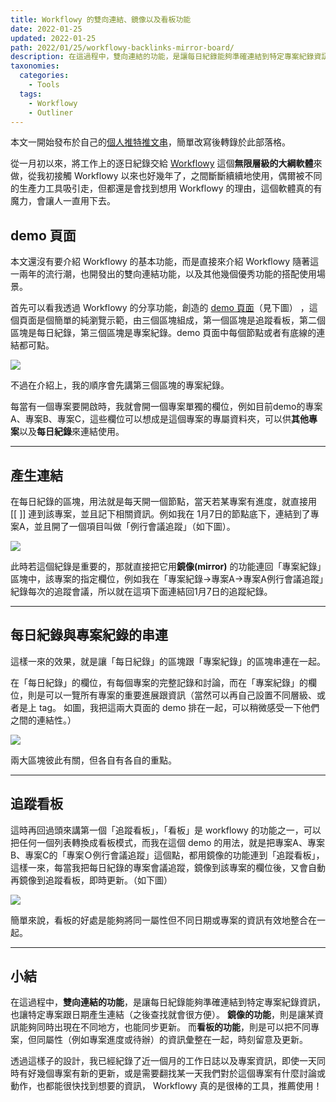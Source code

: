 ```yaml
---
title: Workflowy 的雙向連結、鏡像以及看板功能
date: 2022-01-25
updated: 2022-01-25
path: 2022/01/25/workflowy-backlinks-mirror-board/
description: 在這過程中，雙向連結的功能，是讓每日紀錄能夠準確連結到特定專案紀錄資訊，也讓特定專案跟日期產生連結（之後查找就會很方便）。 鏡像的功能，則是讓某資訊能夠同時出現在不同地方，也能同步更新。 而看板的功能，則是可以把不同專案，但同屬性（例如專案進度或待辦）的資訊彙整在一起，時刻留意及更新。
taxonomies:
  categories: 
    - Tools
  tags: 
    - Workflowy
    - Outliner
---
```


本文一開始發布於自己的[個人推特推文串](https://twitter.com/WuPingJu/status/1482551447359086592)，簡單改寫後轉錄於此部落格。

從一月初以來，將工作上的逐日紀錄交給 [Workflowy](https://workflowy.com) 這個**無限層級的大綱軟體**來做，從我初接觸 Workflowy 以來也好幾年了，之間斷斷續續地使用，偶爾被不同的生產力工具吸引走，但都還是會找到想用 Workflowy 的理由，這個軟體真的有魔力，會讓人一直用下去。

<!-- more -->

## demo 頁面

本文還沒有要介紹 Workflowy 的基本功能，而是直接來介紹 Workflowy 隨著這一兩年的流行潮，也開發出的雙向連結功能，以及其他幾個優秀功能的搭配使用場景。

首先可以看我透過 Workflowy 的分享功能，創造的 [demo 頁面](https://workflowy.com/s/demo/vQWTHz5gMjHqCwUE)（見下圖） ，這個頁面是個簡單的純瀏覽示範，由三個區塊組成，第一個區塊是追蹤看板，第二個區塊是每日紀錄，第三個區塊是專案紀錄。demo 頁面中每個節點或者有底線的連結都可點。

![](https://pinchlime-screenshots.s3.ap-northeast-1.amazonaws.com/workflowy-demo-1_V5RjQF.webp)

不過在介紹上，我的順序會先講第三個區塊的專案紀錄。

每當有一個專案要開啟時，我就會開一個專案單獨的欄位，例如目前demo的專案A、專案B、專案C，這些欄位可以想成是這個專案的專屬資料夾，可以供**其他專案**以及**每日紀錄**來連結使用。

---

## 產生連結

在每日紀錄的區塊，用法就是每天開一個節點，當天若某專案有進度，就直接用 [[ ]] 連到該專案，並且記下相關資訊。例如我在 1月7日的節點底下，連結到了專案A，並且開了一個項目叫做「例行會議追蹤」（如下圖）。

![](https://pinchlime-screenshots.s3.ap-northeast-1.amazonaws.com/workflowy-demo-2_7BJYV0.webp)

此時若這個紀錄是重要的，那就直接把它用**鏡像(mirror)** 的功能連回「專案紀錄」區塊中，該專案的指定欄位，例如我在「專案紀錄->專案A->專案A例行會議追蹤」紀錄每次的追蹤會議，所以就在這項下面連結回1月7日的追蹤紀錄。

---

## 每日紀錄與專案紀錄的串連

這樣一來的效果，就是讓「每日紀錄」的區塊跟「專案紀錄」的區塊串連在一起。

在「每日紀錄」的欄位，有每個專案的完整記錄和討論，而在「專案紀錄」的欄位，則是可以一覽所有專案的重要進展跟資訊（當然可以再自己設置不同層級、或者是上 tag。 如圖，我把這兩大頁面的 demo 排在一起，可以稍微感受一下他們之間的連結性。）

![](https://pinchlime-screenshots.s3.ap-northeast-1.amazonaws.com/workflowy-demo-3_ncdggB.webp)

兩大區塊彼此有關，但各自有各自的重點。

---

## 追蹤看板

這時再回過頭來講第一個「追蹤看板」，「看板」是 workflowy 的功能之一，可以把任何一個列表轉換成看板模式，而我在這個 demo 的用法，就是把專案A、專案B、專案C的「專案Ｏ例行會議追蹤」這個點，都用鏡像的功能連到「追蹤看板」，這樣一來，每當我把每日紀錄的專案會議追蹤，鏡像到該專案的欄位後，又會自動再鏡像到追蹤看板，即時更新。（如下圖）

![](https://pinchlime-screenshots.s3.ap-northeast-1.amazonaws.com/workflowy-demo-4_fz3Qbc.webp)

簡單來說，看板的好處是能夠將同一屬性但不同日期或專案的資訊有效地整合在一起。

---

## 小結

在這過程中，**雙向連結的功能**，是讓每日紀錄能夠準確連結到特定專案紀錄資訊，也讓特定專案跟日期產生連結（之後查找就會很方便）。 **鏡像的功能**，則是讓某資訊能夠同時出現在不同地方，也能同步更新。 而**看板的功能**，則是可以把不同專案，但同屬性（例如專案進度或待辦）的資訊彙整在一起，時刻留意及更新。

透過這樣子的設計，我已經紀錄了近一個月的工作日誌以及專案資訊，即使一天同時有好幾個專案有新的更新，或是需要翻找某一天我們對於這個專案有什麼討論或動作，也都能很快找到想要的資訊， Workflowy 真的是很棒的工具，推薦使用！
